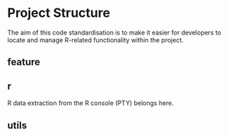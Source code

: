 # Project Structure

The aim of this code standardisation is to make it easier for
developers to locate and manage R-related functionality within the
project.

## feature

## r

R data extraction from the R console (PTY) belongs here.

## utils


